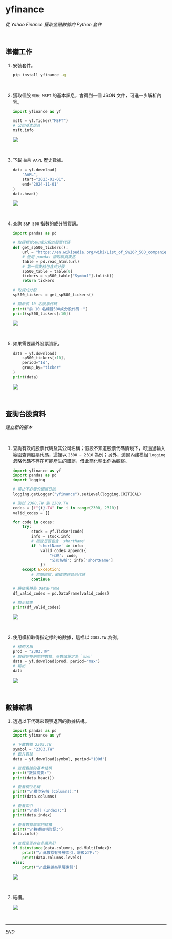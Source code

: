 # yfinance

_從 Yahoo Finance 獲取金融數據的 Python 套件_

<br>

## 準備工作

1. 安裝套件。

    ```bash
    pip install yfinance -q
    ```

<br>

2. 獲取個股 `微軟 MSFT` 的基本訊息，會得到一個 JSON 文件，可進一步解析內容。

    ```python
    import yfinance as yf

    msft = yf.Ticker("MSFT")
    # 公司基本信息
    msft.info
    ```

    ![](images/img_49.png)

<br>

3. 下載 `蘋果 AAPL` 歷史數據。

    ```python
    data = yf.download(
        "AAPL", 
        start="2023-01-01", 
        end="2024-11-01"
    )
    data.head()
    ```

    ![](images/img_50.png)

<br>

4. 查詢 `S&P 500` 指數的成分股資訊。

    ```python
    import pandas as pd

    # 取得標普500成分股的股票代碼
    def get_sp500_tickers():
        url = "https://en.wikipedia.org/wiki/List_of_S%26P_500_companies"
        # 使用 pandas 讀取網頁表格
        table = pd.read_html(url)
        # 第一個表格包含成分股
        sp500_table = table[0]
        tickers = sp500_table["Symbol"].tolist()
        return tickers

    # 取得成分股
    sp500_tickers = get_sp500_tickers()

    # 顯示前 10 名股票代碼
    print("前 10 名標普500成分股代碼：")
    print(sp500_tickers[:10])
    ```

    ![](images/img_51.png)

<br>

5. 如果需要額外股票資訊。

    ```python
    data = yf.download(
        sp500_tickers[:10], 
        period="1d", 
        group_by="ticker"
    )
    print(data)
    ```

    ![](images/img_52.png)

<br>

## 查詢台股資料

_建立新的腳本_

<br>

1. 查詢有效的股票代碼及其公司名稱；假設不知道股票代碼情境下，可透過輸入範圍查詢股票代碼，這裡以 `2300 ~ 2310` 為例；另外，透過內建模組 `logging` 忽略代碼不存在可能產生的錯誤，借此簡化輸出作為觀察。

    ```python
    import yfinance as yf
    import pandas as pd
    import logging

    # 禁止不必要的錯誤日誌
    logging.getLogger("yfinance").setLevel(logging.CRITICAL)
    
    # 測試 2300.TW 到 2309.TW
    codes = [f"{i}.TW" for i in range(2300, 2310)]
    valid_codes = []

    for code in codes:
        try:
            stock = yf.Ticker(code)
            info = stock.info
            # 檢查是否包含 'shortName'
            if 'shortName' in info:
                valid_codes.append({
                    "代碼": code, 
                    "公司名稱": info['shortName']
                })
        except Exception:
            # 忽略錯誤，繼續處理其他代碼
            continue

    # 將結果轉為 DataFrame
    df_valid_codes = pd.DataFrame(valid_codes)

    # 顯示結果
    print(df_valid_codes)
    ```

    ![](images/img_08.png)

<br>

2. 使用模組取得指定標的的數據，這裡以 `2303.TW` 為例。

    ```python
    # 標的名稱
    prod = "2303.TW"
    # 取得完整期間的數據，參數值設定為 `max`
    data = yf.download(prod, period="max")
    # 輸出
    data
    ```

    ![](images/img_09.png)

<br>

## 數據結構

1. 透過以下代碼來觀察返回的數據結構。

    ```python
    import pandas as pd
    import yfinance as yf

    # 下載數據 2303.TW
    symbol = "2303.TW"
    # 載入數據
    data = yf.download(symbol, period="100d")

    # 查看數據的基本結構
    print("數據摘要:")
    print(data.head())

    # 查看欄位名稱
    print("\n欄位名稱 (Columns):")
    print(data.columns)

    # 查看索引
    print("\n索引 (Index):")
    print(data.index)

    # 查看數據框架的結構
    print("\n數據結構資訊:")
    data.info()

    # 查看是否存在多層索引
    if isinstance(data.columns, pd.MultiIndex):
        print("\n此數據有多層索引，層級如下:")
        print(data.columns.levels)
    else:
        print("\n此數據為單層索引")
    ```

    ![](images/img_10.png)

<br>

2. 結構。

    ![](images/img_11.png)

<br>

___

_END_